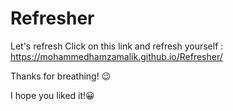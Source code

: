 # Refresher
Let's refresh
Click on this link and refresh yourself : https://mohammedhamzamalik.github.io/Refresher/

Thanks for breathing! 😉

I hope you liked it!😀
